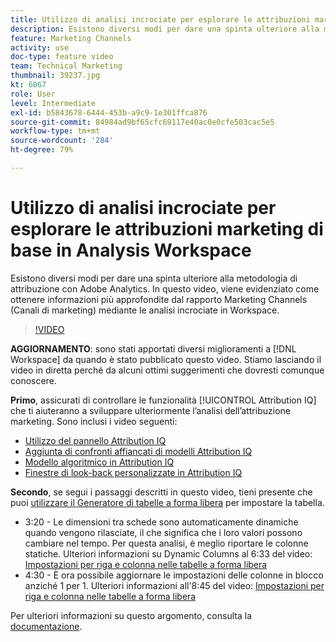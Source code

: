 ```yaml
---
title: Utilizzo di analisi incrociate per esplorare le attribuzioni marketing di base in Analysis Workspace
description: Esistono diversi modi per dare una spinta ulteriore alla metodologia di attribuzione con Adobe Analytics. In questo video, viene evidenziato come ottenere informazioni più approfondite dal rapporto Marketing Channels (Canali di marketing) mediante le analisi incrociate in Workspace.
feature: Marketing Channels
activity: use
doc-type: feature video
team: Technical Marketing
thumbnail: 39237.jpg
kt: 6067
role: User
level: Intermediate
exl-id: b5843678-6444-453b-a9c9-1e301ffca876
source-git-commit: 84984ad9bf65cfc69117e40ac0e0cfe503cac5e5
workflow-type: tm+mt
source-wordcount: '284'
ht-degree: 79%

---
```


# Utilizzo di analisi incrociate per esplorare le attribuzioni marketing di base in Analysis Workspace

Esistono diversi modi per dare una spinta ulteriore alla metodologia di attribuzione con Adobe Analytics. In questo video, viene evidenziato come ottenere informazioni più approfondite dal rapporto Marketing Channels (Canali di marketing) mediante le analisi incrociate in Workspace.

>[!VIDEO](https://video.tv.adobe.com/v/39237/?quality=12&learn=on)

**AGGIORNAMENTO**: sono stati apportati diversi miglioramenti a [!DNL Workspace] da quando è stato pubblicato questo video. Stiamo lasciando il video in diretta perché da alcuni ottimi suggerimenti che dovresti comunque conoscere.

**Primo**, assicurati di controllare le funzionalità [!UICONTROL Attribution IQ] che ti aiuteranno a sviluppare ulteriormente l’analisi dell’attribuzione marketing. Sono inclusi i video seguenti:

* [Utilizzo del pannello Attribution IQ](using-the-attribution-iq-panel.md)
* [Aggiunta di confronti affiancati di modelli Attribution IQ](adding-side-by-side-comparisons-of-attribution-iq-models.md)
* [Modello algoritmico in Attribution IQ](algorithmic-model-in-attribution-iq.md)
* [Finestre di look-back personalizzate in Attribution IQ](custom-lookback-windows-in-attribution-iq.md)

**Secondo**, se segui i passaggi descritti in questo video, tieni presente che puoi [utilizzare il Generatore di tabelle a forma libera](../building-freeform-tables/using-the-freeform-table-builder-in-analysis-workspace.md) per impostare la tabella.

* 3:20 - Le dimensioni tra schede sono automaticamente dinamiche quando vengono rilasciate, il che significa che i loro valori possono cambiare nel tempo. Per questa analisi, è meglio riportare le colonne statiche. Ulteriori informazioni su Dynamic Columns al 6:33 del video: [Impostazioni per riga e colonna nelle tabelle a forma libera](../building-freeform-tables/row-and-column-settings-in-freeform-tables.md)
* 4:30 - È ora possibile aggiornare le impostazioni delle colonne in blocco anziché 1 per 1. Ulteriori informazioni all&#39;8:45 del video: [Impostazioni per riga e colonna nelle tabelle a forma libera](../building-freeform-tables/row-and-column-settings-in-freeform-tables.md)

Per ulteriori informazioni su questo argomento, consulta la [documentazione](https://experienceleague.adobe.com/docs/analytics/analyze/analysis-workspace/attribution/models.html?lang=it).
